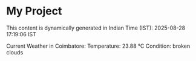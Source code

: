 # My Project

This content is dynamically generated in Indian Time (IST): 2025-08-28 17:19:06 IST


Current Weather in Coimbatore:
Temperature: 23.88 °C
Condition: broken clouds
